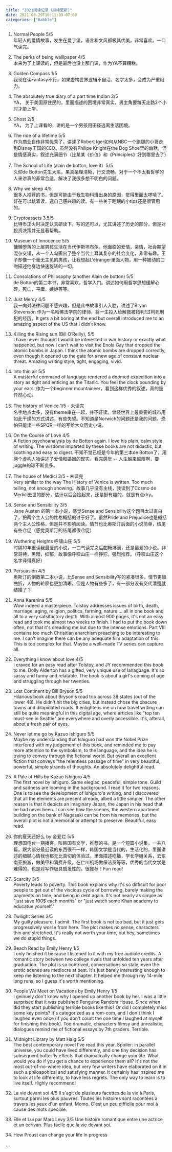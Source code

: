 ```yaml
---
title: "2021阅读记录（持续更新)"
date: 2021-06-29T10:11:09-07:00
categories: ["Babble"]
---
```


1. Normal People  5/5   
    年轻人的爱情故事，发生在爱丁堡，语言和文风都极其优美，非常喜欢。一口气读完。

2. The perks of being walllpaper 4/5   
    本来为了上课读的，但是最后也没上那门课，作为YA不算糟糕。

3. Golden Compass 1/5    
    我现在读Fantasy不行，如果虚构世界逻辑不自洽，名字太多，会成为严重阻力。

4. The absolutely true diary of a part time Indian 3/5  
    YA， 关于美国原住民的，里面描述的困境非常真实，男主角要每天走路2个小时才能上学。  

5. Ghost 2/5  
    YA， 为了上课看的，讲的是一个男孩用田径逃离生活困境。

6. The ride of a lifetime 5/5    
    作为商业自传非常优秀了，讲述了Robert Iger如何从NBC一个跑腿的小哥走到Disney王国的CEO。虽然没有Philipe Knight在the Dog Shoe里的幽默，但是情感真实，叙述充满细节（比某某《价值》和《Principles》好到哪里去了）
7. The School of Life (alain de botton, love it）5/5  
    久仰de Botton先生大名，果真条理清晰，行文流畅。对于一个不太看哲学的人来讲真的非常合适，解决了我很多想不明白的问题。

8. Why we sleep 4/5  
    很多人推荐的书，但是可能由于我生物科班出身的原因，觉得里面太啰嗦了。好在可以跳着读，选自己感兴趣的读。有一些关于睡眠的小tips还是很管用的。

9. Cryptoassets 3.5/5  
    比特币正火时决定认真研读下，写的还可以，尤其讲述了历史的部分，但是对投资决策并无显著帮助。

10. Museum of Innocence 5/5    
    慵懒堕落的上层男孩生活在当代伊斯坦布尔。他面临的爱情，亲情，社会期望混杂交错，从一个人勾画出了整个当代土耳其复杂的社会变化，非常有趣。王子却像一个毫无主见的男孩，让我想起L'étranger里面人物，用一种被动的口吻描述他身边快速旋转的一切。
11. Consolations of Philosophy (another Alain de botton) 5/5  
    de Botton的第二本书，非常喜欢，哲学入门。讲述如何用哲学思想缓解心碎，死亡，平庸，嫉妒等等。

12. Just Mercy 4/5  
    我一向对法律问题不感兴趣，但是此书故事引人入胜，讲述了Bryan Stevenson 作为一名哈佛法学院的律师，将一生投入给解救被错判/过判死刑犯的经历。It gets a bit boring at the end but overall introduced me to an amazing aspect of the US that I didn’t know. 
13. Killing the Rising sun (Bill O’Reilly), 5/5  
    I have never thought I would be interested in war history or exactly what happened, but now I can’t wait to visit the Enola Gay that dropped the atomic bombs in Japan. I think the atomic bombs are dropped correctly, even though it opened up the gate for a new age of constant nuclear threat. Amazing writing style, tight, engaging, vivid.   
14. Into thin air 5/5   
    A masterful command of language rendered a doomed expedition into a story as tight and enticing as the Titanic. You feel the clock pounding by your ears. 作为一个beginner mountaineer，看到这样优秀的叙述，真的是怦然心动。
15. The history of Venice 1/5 - 未读完  
    名字地点太多，没有theme串在一起，并不好读。曾经世界上最重要的城市用如此干燥的方式讲述，有些失望。不知道是Norwich的问题还是我的问题。恐怕只能读一些SPQR一样的写给大众历史小说。  
16. On the Course of Love 4/5   
    A fiction psychoanalysis by de Botton again. I love his plain, calm style of writing. The wisdoms imparted by these books are not didactic, but soothing and easy to digest. 
    不知不觉已经是今年的第三本de Botton了，用两个虚构人物讲述了爱情和婚姻的现实。看完感觉 -- 人生越来越难啊，要juggle的球不断变多。
    
17. The house of Medici 3/5 - 未读完  
    Very similar to the way The History of Venice is written.  Too much telling, not enough showing。故事几乎没有主线，我读到了Cosmo de Medici去世的部分，估计以后会捡起来，还是挺有趣的，就是有点dry。

18. Sense and Sensibility 3/5  
    Jane Austen 的第一本小说，感觉Sense and Sensibility这个题目太过直白了，把两个主人公的性格概括的过于好了。虽然Pride and Prejudice也是概括两个主人公性格，但是并不影响阅读。情节也比奥斯汀后面的小说简单，结尾有些仓促（感觉奥斯汀的结尾都很仓促）  

19. Wuthering Heights 呼啸山庄 5/5   
    时隔10年重读我最爱的小说，一口气读完之后酣畅淋漓，还是最爱的小说。非常哥特，黑暗，抑郁，故事像呼啸山庄一样狰狞。强烈推荐。（呼啸山庄这个名字译得真好）

20. Persuasion 4/5   
    奥斯汀的倒数第二本小说，比Sense and Sensibility写的紧凑很多，情节更加曲折，人物的轮廓也更加清晰。但是人物有些多了，有一部分没有交代清楚就结婚了？

21. Anna Karenina 5/5   
    Wow indeed a masterpiece. Tolstoy addresses issues of birth, death, marriage, aging, religion, politics, farming, nature ... all in one book and all to a very satsifactory depth. With almost 900 pages, it's not an easy read and took me almost two weeks to finish. I had to put the book down often, not that it's dreading me but due to the intense emotions. Part VIII contains too much Chrisitian anarchism preaching to be interesting to me. I can't imagine there can be any adequate film adaptation of this. This is too complex for that. Maybe a well-made TV series can capture all. 

22. Everything I know about love 4/5   
    I craved for an easy read after Tolstoy, and JY recommended this book to me. Dolly Alderton has a gifted, very unique use of lanaguage. It's so sassy and funny and relatable. The book is about a girl's coming of age and struggling through her twenties. 

23. Lost Continent by Bill Bryson 5/5   
    Hilarious book about Bryson's road trip across 38 states (out of the lower 48). He didn't hit the big cities, but instead chose the obscure towns and dilapidated roads. It enlightens me on how travel writing can still be quite meaningful in this digital age, where articles like "top ten must-see in Seattle" are everywhere and overly accessible. It's, afterall, about a fresh pair of eyes. 

24. Never let me go by Kazuo Ishiguro 5/5   
    Maybe my understanding that Ishiguro had won the Nobel Prize interfered with my judgement of this book, and reminded me to pay more attention to the symbolism, to the language, and the idea he is trying to convey through the fictional world. But overall an excellent fiction that conveys "the relentless passage of time" in very beautiful, powerful, simple strands of thoughts. An absolutely delightful read. 

25. A Pale of Hills by Kazuo Ishiguro 4/5   
    The first novel by Ishiguro. Same elegiac, peaceful, simple tone. Guild and sadness are looming in the background. I read it for two reasons. One is to see the development of Ishiguro's writing, and I discovered that all the elements are present already, albeit a little simpler. The other reason is that it depicts an imaginary Japan, the Japan in his head that he had never been. I can see how the scenes, the western apartment building on the bank of Nagasaki can be from his memories, but the overall plot is not a memorial or attempt to preserve. Beautiful, easy read. 

26. 你的夏天还好么 by 金爱烂 5/5   
    理想国电台一期播客，叫韩国有文学，推荐的书。是一个短篇小说集，一共八篇。跟大部分最近读的东西很不一样，韩国文学是当代的，生活化的，里面讲述的细腻心情我也都无比真切的体验过。里面描述吃播，学长学姐关系，去东南亚旅游，做美甲和消费升级，在仁川机场做保洁员等等，优秀的当代文学是难得的，也是对写作极具启发性的。很推荐！Fun read! 

27. Scarcity 3/5   
    Poverty leads to poverty. This book explains why it's so difficult for poor people to get out of the viscious cycle of borrowing, barely making the payments on time, and being in debt again. It's not nearly as simple as "just save 100$ each months" or "just watch some Khan academy to educatue yourself." 

28. Twilight Series 2/5   
    My guilty pleasure, I admit. The first book is not too bad, but it just gets progressively worse from here. The plot makes no sense, characters thin and stretched. It's really not worth your time, but hey, sometimes we do stupid things. 

29. Beach Read by Emily Henry 1/5     
    I only finished it because I listened to it with my free audible credits. A romantic story between two college rivals that unfolded ten years after graduation. The plot is so contrived, conversations so stale, even the erotic scenes are mediocre at best. It's just barely interesting enough to keep me listening to the next chapter. It helped me through my 14-mile long runs, so I guess it's worth mentioning. 

30. People We Meet on Vacations by Emily Henry 1/5   
    I geinuely don't know why I opened up another book by her. I was a little surprised that it was published Penguine Random House. Since when did they start publishing terrible books like this? Or did I completely miss some key points? It's categorized as a rom-com, and I don't think I laughed even once (if you don't count the one time I laughed at myself for finishing this book). Too dramatic, characters filmsy and unrealistic, dialogues remind me of fictional essays by 7th graders. Terrible. 

31. Midnight Library by Matt Haig 5/5   
    The best contemporary novel I've read this year. Spoiler: in parallel universe, you could have lived differently, and one tiny decision has subsequent butterfly effects that dramatically change your life. What would you do if you get a chance to experience them all? It's not the most out-of-no-where idea, but very few writers have elaborated on it in such a philospohical and satisfying manner. It certainly has inspired me to look at life differently, to have less regrets. The only way to learn is to live itself. Highly recommend! 

32. La vie devant soi 4/5 
    Il s'agit de plusieurs facettes de la vie à Paris, surtout parmi les plus pauvres. Toutes les histoires sont racontées à travers les yeux d'un enfant, Momo. C'est un peu difficile pour moi à cause des mots speciale. 

33. Elle et Lui par Marc Levy 3/5 
    Une histoire romantique entre une actrice et un écrivan. Plus facile que la vie devant soi. 

34. How Proust can change your life 
    In progress 

... 
